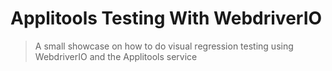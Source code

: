 Applitools Testing With WebdriverIO
===================================

> A small showcase on how to do visual regression testing using WebdriverIO and the Applitools service
